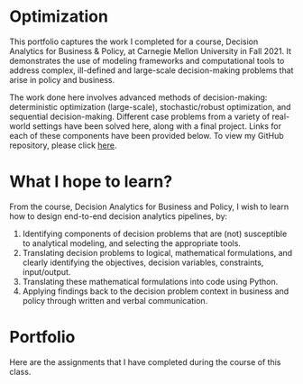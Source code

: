 # Optimization

This portfolio captures the work I completed for a course, Decision Analytics for Business & Policy, at Carnegie Mellon University in Fall 2021. It demonstrates the use of modeling frameworks and computational tools to address complex, ill-defined and large-scale decision-making problems that arise in policy and business. 

The work done here involves advanced methods of decision-making: deterministic optimization (large-scale), stochastic/robust optimization, and sequential decision-making. Different case problems from a variety of real-world settings have been solved here, along with a final project. Links for each of these components have been provided below. To view my GitHub repository, please click [here](https://github.com/mhmirza/Optimization).

# What I hope to learn?
From the course, Decision Analytics for Business and Policy, I wish to learn how to design end-to-end decision analytics pipelines, by:

1. Identifying components of decision problems that are (not) susceptible to analytical modeling, and selecting the appropriate tools.
2. Translating decision problems to logical, mathematical formulations, and clearly identifying the objectives, decision variables, constraints, input/output.
3. Translating these mathematical formulations into code using Python.
4. Applying findings back to the decision problem context in business and policy through written and verbal communication.

# Portfolio
Here are the assignments that I have completed during the course of this class.

